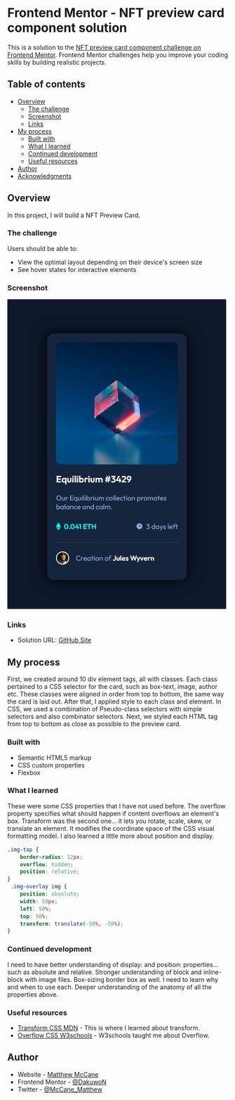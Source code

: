 # Frontend Mentor - NFT preview card component solution

This is a solution to the [NFT preview card component challenge on Frontend Mentor](https://www.frontendmentor.io/challenges/nft-preview-card-component-SbdUL_w0U). Frontend Mentor challenges help you improve your coding skills by building realistic projects. 

## Table of contents

- [Overview](#overview)
  - [The challenge](#the-challenge)
  - [Screenshot](#screenshot)
  - [Links](#links)
- [My process](#my-process)
  - [Built with](#built-with)
  - [What I learned](#what-i-learned)
  - [Continued development](#continued-development)
  - [Useful resources](#useful-resources)
- [Author](#author)
- [Acknowledgments](#acknowledgments)



## Overview

In this project, I will build a NFT Preview Card.

### The challenge

Users should be able to:

- View the optimal layout depending on their device's screen size
- See hover states for interactive elements

### Screenshot

![My NFT Preview Card!](./nft-preview-card.png)


### Links

- Solution URL: [GitHub Site](https://dakuwon.github.io/NFT-Preview-Card-Component/)


## My process

First, we created around 10 div element tags, all with classes. Each class pertained to
a CSS selector for the card, such as box-text, image, author etc. These classes were aligned
in order from top to bottom, the same way the card is laid out. After that, I applied style to 
each class and element. In CSS, we used a combination of Pseudo-class selectors with simple selectors and also combinator selectors. Next, we styled each HTML tag from top to bottom as close as possible to the preview card. 

### Built with

- Semantic HTML5 markup
- CSS custom properties
- Flexbox



### What I learned

These were some CSS properties that I have not used before. The overflow property specifies what should happen if content overflows an element's box.
Transform was the second one... it lets you rotate, scale, skew, or translate an element. It modifies the coordinate space of the CSS visual formatting model. I also learned a little more about position and display. 

```css
.img-top {
    border-radius: 12px;
    overflow: hidden;
    position: relative;
}
 .img-overlay img {
    position: absolute;
    width: 50px;
    left: 50%;
    top: 50%;
    transform: translate(-50%, -50%);
}

```


### Continued development

I need to have better understanding of display: and position: properties... such as absolute and relative. Stronger understanding of block and inline-block with image files. Box-sizing border box as well. I need to learn why and when to use each. Deeper understanding of the anatomy of all the properties above.


### Useful resources

- [Transform CSS MDN](https://developer.mozilla.org/en-US/docs/Web/CSS/transform) - This is where I learned about transform.
- [Overflow CSS W3schools](https://www.w3schools.com/css/css_overflow.asp) - W3schools taught me about Overflow.


## Author

- Website - [Matthew McCane](https://matthewmccane.blogspot.com)
- Frontend Mentor - [@DakuwoN](https://www.frontendmentor.io/profile/DakuwoN)
- Twitter - [@McCane_Matthew](https://www.twitter.com/mccane_matthew)






